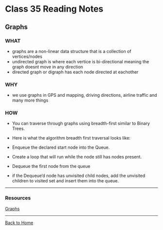 # Class 35 Reading Notes

## Graphs

### WHAT

- graphs are a non-linear data structure that is a collection of vertices/nodes
- undirected graph is where each vertice is bi-directional meaning the graph doesnt move in any direction
- directed graph or digraph has each node directed at eachother

### WHY

- we use graphs in GPS and mapping, driving directions, airline traffic and many more things

### HOW

- You can traverse through graphs using breadth-first similar to Binary Trees.
- Here is what the algorithm breadth first traversal looks like:

- Enqueue the declared start node into the Queue.
- Create a loop that will run while the node still has nodes present.
- Dequeue the first node from the queue
- if the Dequeue‘d node has unvisited child nodes, add the unvisited children to visited set and insert them into the queue.

---

### Resources

[Graphs](https://codefellows.github.io/common_curriculum/data_structures_and_algorithms/Code_401/class-35/resources/graphs.html)

---

[Back to Home](../README.md)
